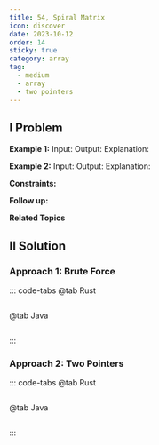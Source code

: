 ```yaml
---
title: 54, Spiral Matrix
icon: discover
date: 2023-10-12
order: 14
sticky: true
category: array
tag: 
  - medium
  - array
  - two pointers
---
```


## I Problem


**Example 1:**
Input:
Output:
Explanation:

**Example 2:**
Input:
Output:
Explanation:

**Constraints:**

**Follow up:**

**Related Topics**


## II Solution
### Approach 1: Brute Force
::: code-tabs
@tab Rust
```rust
```

@tab Java
```java
```
:::

### Approach 2: Two Pointers
::: code-tabs
@tab Rust
```rust
```

@tab Java
```java
```
:::